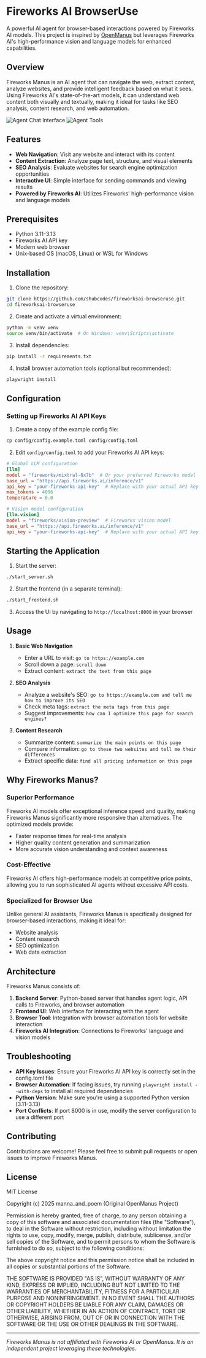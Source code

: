 # Fireworks AI BrowserUse

A powerful AI agent for browser-based interactions powered by Fireworks AI models. This project is inspired by [OpenManus](https://github.com/mannaandpoem/OpenManus/) but leverages Fireworks AI's high-performance vision and language models for enhanced capabilities.

## Overview

Fireworks Manus is an AI agent that can navigate the web, extract content, analyze websites, and provide intelligent feedback based on what it sees. Using Fireworks AI's state-of-the-art models, it can understand web content both visually and textually, making it ideal for tasks like SEO analysis, content research, and web automation.

![Agent Chat Interface](agent-chat.png)
![Agent Tools](agent-tools.png)

## Features

- **Web Navigation**: Visit any website and interact with its content
- **Content Extraction**: Analyze page text, structure, and visual elements
- **SEO Analysis**: Evaluate websites for search engine optimization opportunities
- **Interactive UI**: Simple interface for sending commands and viewing results
- **Powered by Fireworks AI**: Utilizes Fireworks' high-performance vision and language models

## Prerequisites

- Python 3.11-3.13
- Fireworks AI API key
- Modern web browser
- Unix-based OS (macOS, Linux) or WSL for Windows

## Installation

1. Clone the repository:
```bash
git clone https://github.com/shubcodes/fireworksai-browseruse.git
cd fireworksai-browseruse
```

2. Create and activate a virtual environment:
```bash
python -m venv venv
source venv/bin/activate  # On Windows: venv\Scripts\activate
```

3. Install dependencies:
```bash
pip install -r requirements.txt
```

4. Install browser automation tools (optional but recommended):
```bash
playwright install
```

## Configuration

### Setting up Fireworks AI API Keys

1. Create a copy of the example config file:
```bash
cp config/config.example.toml config/config.toml
```

2. Edit `config/config.toml` to add your Fireworks AI API keys:
```toml
# Global LLM configuration
[llm]
model = "fireworks/mixtral-8x7b"  # Or your preferred Fireworks model
base_url = "https://api.fireworks.ai/inference/v1"
api_key = "your-fireworks-api-key"  # Replace with your actual API key
max_tokens = 4096
temperature = 0.0

# Vision model configuration
[llm.vision]
model = "fireworks/vision-preview"  # Fireworks vision model
base_url = "https://api.fireworks.ai/inference/v1"
api_key = "your-fireworks-api-key"  # Replace with your actual API key
```

## Starting the Application

1. Start the server:
```bash
./start_server.sh
```

2. Start the frontend (in a separate terminal):
```bash
./start_frontend.sh
```

3. Access the UI by navigating to `http://localhost:8000` in your browser

## Usage

1. **Basic Web Navigation**
   - Enter a URL to visit: `go to https://example.com`
   - Scroll down a page: `scroll down`
   - Extract content: `extract the text from this page`

2. **SEO Analysis**
   - Analyze a website's SEO: `go to https://example.com and tell me how to improve its SEO`
   - Check meta tags: `extract the meta tags from this page`
   - Suggest improvements: `how can I optimize this page for search engines?`

3. **Content Research**
   - Summarize content: `summarize the main points on this page`
   - Compare information: `go to these two websites and tell me their differences`
   - Extract specific data: `find all pricing information on this page`

## Why Fireworks Manus?

### Superior Performance

Fireworks AI models offer exceptional inference speed and quality, making Fireworks Manus significantly more responsive than alternatives. The optimized models provide:

- Faster response times for real-time analysis
- Higher quality content generation and summarization
- More accurate vision understanding and context awareness

### Cost-Effective

Fireworks AI offers high-performance models at competitive price points, allowing you to run sophisticated AI agents without excessive API costs.

### Specialized for Browser Use

Unlike general AI assistants, Fireworks Manus is specifically designed for browser-based interactions, making it ideal for:
- Website analysis
- Content research
- SEO optimization
- Web data extraction

## Architecture

Fireworks Manus consists of:

1. **Backend Server**: Python-based server that handles agent logic, API calls to Fireworks, and browser automation
2. **Frontend UI**: Web interface for interacting with the agent
3. **Browser Tool**: Integration with browser automation tools for website interaction
4. **Fireworks AI Integration**: Connections to Fireworks' language and vision models

## Troubleshooting

- **API Key Issues**: Ensure your Fireworks AI API key is correctly set in the config.toml file
- **Browser Automation**: If facing issues, try running `playwright install --with-deps` to install all required dependencies
- **Python Version**: Make sure you're using a supported Python version (3.11-3.13)
- **Port Conflicts**: If port 8000 is in use, modify the server configuration to use a different port

## Contributing

Contributions are welcome! Please feel free to submit pull requests or open issues to improve Fireworks Manus.

## License

MIT License

Copyright (c) 2025 manna_and_poem (Original OpenManus Project)

Permission is hereby granted, free of charge, to any person obtaining a copy
of this software and associated documentation files (the "Software"), to deal
in the Software without restriction, including without limitation the rights
to use, copy, modify, merge, publish, distribute, sublicense, and/or sell
copies of the Software, and to permit persons to whom the Software is
furnished to do so, subject to the following conditions:

The above copyright notice and this permission notice shall be included in all
copies or substantial portions of the Software.

THE SOFTWARE IS PROVIDED "AS IS", WITHOUT WARRANTY OF ANY KIND, EXPRESS OR
IMPLIED, INCLUDING BUT NOT LIMITED TO THE WARRANTIES OF MERCHANTABILITY,
FITNESS FOR A PARTICULAR PURPOSE AND NONINFRINGEMENT. IN NO EVENT SHALL THE
AUTHORS OR COPYRIGHT HOLDERS BE LIABLE FOR ANY CLAIM, DAMAGES OR OTHER
LIABILITY, WHETHER IN AN ACTION OF CONTRACT, TORT OR OTHERWISE, ARISING FROM,
OUT OF OR IN CONNECTION WITH THE SOFTWARE OR THE USE OR OTHER DEALINGS IN THE
SOFTWARE.

---

*Fireworks Manus is not affiliated with Fireworks AI or OpenManus. It is an independent project leveraging these technologies.*
